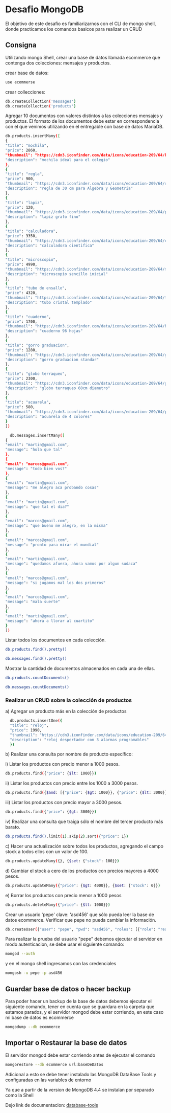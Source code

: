 # Desafio MongoDB

El objetivo de este desafio es familiarizarnos con el CLI de mongo shell, donde practicamos los comandos basicos para realizar un CRUD

## Consigna

Utilizando mongo Shell, crear una base de datos llamada ecommerce que contenga dos colecciones: mensajes y productos.

crear base de datos:

```bash
use ecommerse
```

crear collecciones:

```bash
db.createCollection('messages')
db.createCollection('products')
```

Agregar 10 documentos con valores distintos a las colecciones mensajes y productos. El formato de los documentos debe estar en correspondencia con el que venimos utilizando en el entregable con base de datos MariaDB.

```bash
db.products.insertMany([
{
"title": "mochila",
"price": 2860,
"thumbnail": "https://cdn3.iconfinder.com/data/icons/education-209/64/bag-pack-container-school-512.png",
"description": "mochila ideal para el colegio"
},
{
"title": "regla",
"price": 900,
"thumbnail": "https://cdn3.iconfinder.com/data/icons/education-209/64/ruler-triangle-stationary-school-512.png",
"description": "regla de 30 cm para Algebra y Geometria"
},
{
"title": "lapiz",
"price": 120,
"thumbnail": "https://cdn3.iconfinder.com/data/icons/education-209/64/pencil-pen-stationery-school-512.png",
"description": "lapiz grafo fino"
},
{
"title": "calculadora",
"price": 3350,
"thumbnail": "https://cdn3.iconfinder.com/data/icons/education-209/64/calculator-math-tool-school-512.png",
"description": "calculadora cientifica"
},
{
"title": "microscopio",
"price": 4990,
"thumbnail": "https://cdn3.iconfinder.com/data/icons/education-209/64/microscope-lab-science-school-512.png",
"description": "microscopio sencillo inicial"
},
{
"title": "tubo de ensallo",
"price": 4320,
"thumbnail": "https://cdn3.iconfinder.com/data/icons/education-209/64/tube-lab-science-school-512.png",
"description": "tubo cristal templado"
},
{
"title": "cuaderno",
"price": 1700,
"thumbnail": "https://cdn3.iconfinder.com/data/icons/education-209/64/book-note-paper-school-512.png",
"description": "cuaderno 96 hojas"
},
{
"title": "gorro graduacion",
"price": 1280,
"thumbnail": "https://cdn3.iconfinder.com/data/icons/education-209/64/graduation-square-academic-cap-school-512.png",
"description": "gorro graduacion standar"
},
{
"title": "globo terraqueo",
"price": 2300,
"thumbnail": "https://cdn3.iconfinder.com/data/icons/education-209/64/globe-earth-geograhy-planet-school-512.png",
"description": "globo terraqueo 60cm diametro"
},
{
"title": "acuarela",
"price": 580,
"thumbnail": "https://cdn3.iconfinder.com/data/icons/education-209/64/paint-color-pallete-brush-academy-512.png",
"description": "acuarela de 4 colores"
}
])
```

```bash
  db.messages.insertMany([
{
"email": "martin@gmail.com",
"message": "hola que tal"
},
{
"email": "marcos@gmail.com",
"message": "todo bien vos?"
},
{
"email": "martin@gmail.com",
"message": "me alegro aca probando cosas"
},
{
"email": "martin@gmail.com",
"message": "que tal el dia?"
},
{
"email": "marcos@gmail.com",
"message": "que bueno me alegro, en la misma"
},
{
"email": "marcos@gmail.com",
"message": "pronto para mirar el mundial"
},
{
"email": "martin@gmail.com",
"message": "quedamos afuera, ahora vamos por algun sudaca"
},
{
"email": "marcos@gmail.com",
"message": "si jugamos mal los dos primeros"
},
{
"email": "marcos@gmail.com",
"message": "mala suerte"
},
{
"email": "martin@gmail.com",
"message": "ahora a llorar al cuartito"
}
])
```

Listar todos los documentos en cada colección.

```bash
db.products.find().pretty()
```

```bash
db.messages.find().pretty()
```

Mostrar la cantidad de documentos almacenados en cada una de ellas.

```bash
db.products.countDocuments()
```

```bash
db.messages.countDocuments()
```

### Realizar un CRUD sobre la colección de productos

a) Agregar un producto más en la colección de productos

```bash
  db.products.insertOne({
  "title": "reloj",
  "price": 1990,
  "thumbnail": "https://cdn3.iconfinder.com/data/icons/education-209/64/clock-stopwatch-timer-time-256.png",
  "description": "reloj despertador con 3 alarmas programables"
  })
```

b) Realizar una consulta por nombre de producto específico:

i) Listar los productos con precio menor a 1000 pesos.

```bash
db.products.find({"price": {$lt: 1000}})
```

ii) Listar los productos con precio entre los 1000 a 3000 pesos.

```bash
db.products.find({$and: [{"price": {$gt: 1000}}, {"price": {$lt: 3000}}]})
```

iii) Listar los productos con precio mayor a 3000 pesos.

```bash
db.products.find({"price": {$gt: 3000}})
```

iv) Realizar una consulta que traiga sólo el nombre del tercer producto más barato.

```bash
db.products.find().limit(1).skip(2).sort({"price": 1})
```

c) Hacer una actualización sobre todos los productos, agregando el campo stock a todos ellos con un valor de 100.

```bash
db.products.updateMany({}, {$set: {"stock": 100}})
```

d) Cambiar el stock a cero de los productos con precios mayores a 4000 pesos.

```bash
db.products.updateMany({"price": {$gt: 4000}}, {$set: {"stock": 0}})
```

e) Borrar los productos con precio menor a 1000 pesos

```bash
db.products.deleteMany({"price": {$lt: 1000}})
```

Crear un usuario 'pepe' clave: 'asd456' que sólo pueda leer la base de datos ecommerce. Verificar que pepe no pueda cambiar la información.

```bash
db.createUser({"user": "pepe", "pwd": "asd456", "roles": [{"role": "read", "db": "ecommerce"}]})
```

Para realizar la prueba del usuario "pepe" debemos ejecutar el servidor en modo autenticacion, se debe usar el siguiente comando:

```bash
mongod --auth
```

y en el mongo shell ingresamos con las credenciales

```bash
mongosh -u pepe -p asd456
```

## Guardar base de datos o hacer backup

Para poder hacer un backup de la base de datos debemos ejecutar el siguiente comando, tener en cuenta que se guardara en la carpeta que estamos parados, y el servidor mongod debe estar corriendo, en este caso mi base de datos es ecommerce

```bash
mongodump --db ecommerce
```

## Importar o Restaurar la base de datos

El servidor mongod debe estar corriendo antes de ejecutar el comando

```bash
mongorestore --db ecommerce url:baseDeDatos
```

Adicional a esto se debe tener instalado las MongoDB DataBase Tools y configuradas en las variables de entorno

Ya que a partir de la version de MongoDB 4.4 se instalan por separado como la Shell

Dejo link de documentacion: [database-tools](https://www.mongodb.com/docs/database-tools/installation/installation-windows/)
